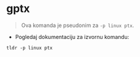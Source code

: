 # gptx

> Ova komanda je pseudonim za `-p linux ptx`.

- Pogledaj dokumentaciju za izvornu komandu:

`tldr -p linux ptx`
